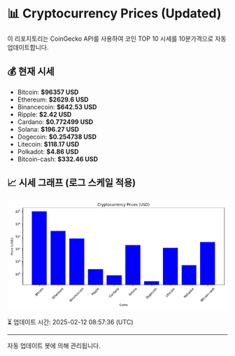 
# 📊 Cryptocurrency Prices (Updated)

이 리포지토리는 CoinGecko API를 사용하여 코인 TOP 10 시세를 10분가격으로 자동 업데이트합니다.

## 💰 현재 시세
- Bitcoin: **$96357 USD**
- Ethereum: **$2629.6 USD**
- Binancecoin: **$642.53 USD**
- Ripple: **$2.42 USD**
- Cardano: **$0.772499 USD**
- Solana: **$196.27 USD**
- Dogecoin: **$0.254738 USD**
- Litecoin: **$118.17 USD**
- Polkadot: **$4.86 USD**
- Bitcoin-cash: **$332.46 USD**

## 📈 시세 그래프 (로그 스케일 적용)
![Crypto Prices](crypto_prices.png)

⏳ 업데이트 시간: 2025-02-12 08:57:36 (UTC)

---
자동 업데이트 봇에 의해 관리됩니다.
